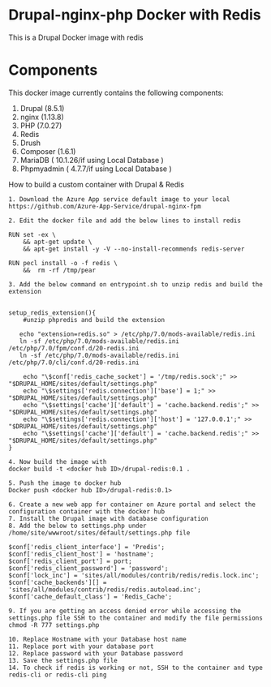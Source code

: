 # Drupal-nginx-php Docker with Redis
This is a Drupal Docker image with redis 

# Components
This docker image currently contains the following components:
1. Drupal (8.5.1)  
2. nginx (1.13.8)
3. PHP (7.0.27)
4. Redis
5. Drush 
6. Composer (1.6.1)
7. MariaDB ( 10.1.26/if using Local Database )
8. Phpmyadmin ( 4.7.7/if using Local Database )

How to build a custom container with Drupal & Redis


	1. Download the Azure App service default image to your local
	https://github.com/Azure-App-Service/drupal-nginx-fpm
	
	2. Edit the docker file and add the below lines to install redis
	
	RUN set -ex \
	    && apt-get update \
		&& apt-get install -y -V --no-install-recommends redis-server 
	
	RUN pecl install -o -f redis \
	    &&  rm -rf /tmp/pear

	3. Add the below command on entrypoint.sh to unzip redis and build the extension 


	setup_redis_extension(){
	    #unzip phpredis and build the extension
	
	   echo "extension=redis.so" > /etc/php/7.0/mods-available/redis.ini
	   ln -sf /etc/php/7.0/mods-available/redis.ini /etc/php/7.0/fpm/conf.d/20-redis.ini
	   ln -sf /etc/php/7.0/mods-available/redis.ini /etc/php/7.0/cli/conf.d/20-redis.ini
	
	    echo "\$conf['redis_cache_socket'] = '/tmp/redis.sock';" >> "$DRUPAL_HOME/sites/default/settings.php"
	    echo "\$settings['redis.connection']['base'] = 1;" >> "$DRUPAL_HOME/sites/default/settings.php"
	    echo "\$settings['cache']['default'] = 'cache.backend.redis';" >> "$DRUPAL_HOME/sites/default/settings.php"
	    echo "\$settings['redis.connection']['host'] = '127.0.0.1';" >> "$DRUPAL_HOME/sites/default/settings.php"
	    echo "\$settings['cache']['default'] = 'cache.backend.redis';" >> "$DRUPAL_HOME/sites/default/settings.php"
	}

	4. Now build the image with 
	docker build -t <docker hub ID>/drupal-redis:0.1 .
	
	5. Push the image to docker hub
	Docker push <docker hub ID>/drupal-redis:0.1>
	
	6. Create a new web app for container on Azure portal and select the configuration container with the docker hub
	7. Install the Drupal image with database configuration
	8. Add the below to settings.php under /home/site/wwwroot/sites/default/settings.php file 
	
	$conf['redis_client_interface'] = 'Predis';
	$conf['redis_client_host'] = 'hostname';
	$conf['redis_client_port'] = port;
	$conf['redis_client_password'] = 'password';
	$conf['lock_inc'] = 'sites/all/modules/contrib/redis/redis.lock.inc';
	$conf['cache_backends'][] = 'sites/all/modules/contrib/redis/redis.autoload.inc';
	$conf['cache_default_class'] = 'Redis_Cache';
	
	9. If you are getting an access denied error while accessing the  settings.php file SSH to the container and modify the file permissions
	chmod -R 777 settings.php
	
	10. Replace Hostname with your Database host name
	11. Replace port with your database port
	12. Replace password with your Database password
	13. Save the settings.php file
	14. To check if redis is working or not, SSH to the container and type redis-cli or redis-cli ping
